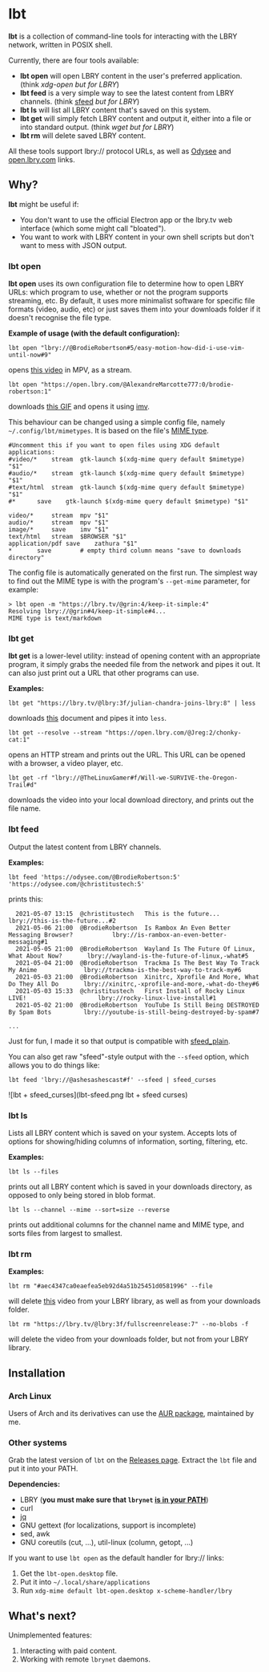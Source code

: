 # lbt

**lbt** is a collection of command-line tools for interacting with the LBRY network, written in POSIX shell.

Currently, there are four tools available:

* **lbt open** will open LBRY content in the user's preferred application. (think *xdg-open but for LBRY*)
* **lbt feed** is a very simple way to see the latest content from LBRY channels. (think [sfeed](https://codemadness.org/sfeed-simple-feed-parser.html) *but for LBRY*)
* **lbt ls** will list all LBRY content that's saved on this system.
* **lbt get** will simply fetch LBRY content and output it, either into a file or into standard output. (think *wget but for LBRY*)
* **lbt rm** will delete saved LBRY content.

All these tools support lbry:// protocol URLs, as well as [Odysee](https://odysee.com) and [open.lbry.com](https://open.lbry.com) links.

## Why?

**lbt** might be useful if:

* You don't want to use the official Electron app or the lbry.tv web interface (which some might call "bloated").
* You want to work with LBRY content in your own shell scripts but don't want to mess with JSON output.

### lbt open

**lbt open** uses its own configuration file to determine how to open LBRY URLs: which program to use, whether or not the program supports streaming, etc. By default, it uses more minimalist software for specific file formats (video, audio, etc) or just saves them into your downloads folder if it doesn't recognise the file type.

**Example of usage (with the default configuration):**

`lbt open "lbry://@BrodieRobertson#5/easy-motion-how-did-i-use-vim-until-now#9"`

opens [this video](https://open.lbry.com/@BrodieRobertson:5/easy-motion-how-did-i-use-vim-until-now:9) in MPV, as a stream.

`lbt open "https://open.lbry.com/@AlexandreMarcotte777:0/brodie-robertson:1"`

downloads [this GIF](https://open.lbry.com/@AlexandreMarcotte777:0/brodie-robertson:1) and opens it using [imv](https://github.com/eXeC64/imv).

This behaviour can be changed using a simple config file, namely `~/.config/lbt/mimetypes`. It is based on the file's [MIME type](https://developer.mozilla.org/en-US/docs/Web/HTTP/Basics_of_HTTP/MIME_types).

```
#Uncomment this if you want to open files using XDG default applications:
#video/*	stream	gtk-launch $(xdg-mime query default $mimetype) "$1"
#audio/*	stream	gtk-launch $(xdg-mime query default $mimetype) "$1"
#text/html	stream	gtk-launch $(xdg-mime query default $mimetype) "$1"
#*		save	gtk-launch $(xdg-mime query default $mimetype) "$1"

video/*		stream	mpv "$1"
audio/*		stream	mpv "$1"
image/*		save	imv "$1"
text/html	stream	$BROWSER "$1"
application/pdf	save	zathura "$1"
*		save 		# empty third column means "save to downloads directory"
```

The config file is automatically generated on the first run. The simplest way to find out the MIME type is with the program's `--get-mime` parameter, for example:

```
> lbt open -m "https://lbry.tv/@grin:4/keep-it-simple:4"
Resolving lbry://@grin#4/keep-it-simple#4...
MIME type is text/markdown
```

### lbt get

**lbt get** is a lower-level utility: instead of opening content with an appropriate program, it simply grabs the needed file from the network and pipes it out. It can also just print out a URL that other programs can use.

**Examples:**

`lbt get "https://lbry.tv/@lbry:3f/julian-chandra-joins-lbry:8" | less`

downloads [this](https://lbry.tv/@lbry:3f/julian-chandra-joins-lbry:8) document and pipes it into `less`.

`lbt get --resolve --stream "https://open.lbry.com/@Jreg:2/chonky-cat:1"`

opens an HTTP stream and prints out the URL. This URL can be opened with a browser, a video player, etc.

`lbt get -rf "lbry://@TheLinuxGamer#f/Will-we-SURVIVE-the-Oregon-Trail#d"`

downloads the video into your local download directory, and prints out the file name.

### lbt feed

Output the latest content from LBRY channels.

**Examples:**

`lbt feed 'https://odysee.com/@BrodieRobertson:5' 'https://odysee.com/@christitustech:5'`

prints this:

```
  2021-05-07 13:15  @christitustech   This is the future...                                 lbry://this-is-the-future...#2
  2021-05-06 21:00  @BrodieRobertson  Is Rambox An Even Better Messaging Browser?           lbry://is-rambox-an-even-better-messaging#1
  2021-05-05 21:00  @BrodieRobertson  Wayland Is The Future Of Linux, What About Now?       lbry://wayland-is-the-future-of-linux,-what#5
  2021-05-04 21:00  @BrodieRobertson  Trackma Is The Best Way To Track My Anime             lbry://trackma-is-the-best-way-to-track-my#6
  2021-05-03 21:00  @BrodieRobertson  Xinitrc, Xprofile And More, What Do They All Do       lbry://xinitrc,-xprofile-and-more,-what-do-they#6
  2021-05-03 15:33  @christitustech   First Install of Rocky Linux LIVE!                    lbry://rocky-linux-live-install#1
  2021-05-02 21:00  @BrodieRobertson  YouTube Is Still Being DESTROYED By Spam Bots         lbry://youtube-is-still-being-destroyed-by-spam#7

...
```

Just for fun, I made it so that output is compatible with [sfeed_plain](https://codemadness.org/sfeed-simple-feed-parser.html).

You can also get raw "sfeed"-style output with the `--sfeed` option, which allows you to do things like:

`lbt feed 'lbry://@ashesashescast#f' --sfeed | sfeed_curses`

![lbt + sfeed_curses](lbt-sfeed.png lbt + sfeed curses)


### lbt ls

Lists all LBRY content which is saved on your system. Accepts lots of options for showing/hiding columns of information, sorting, filtering, etc.

**Examples:**

`lbt ls --files`

prints out all LBRY content which is saved in your downloads directory, as opposed to only being stored in blob format.

`lbt ls --channel --mime --sort=size --reverse`

prints out additional columns for the channel name and MIME type, and sorts files from largest to smallest.

### lbt rm

**Examples:**

`lbt rm "#aec4347ca0eaefea5eb92d4a51b25451d0581996" --file`

will delete [this](https://open.lbry.com/@davidpakman:7/how-the-internet-destroyed-your-brain:a) video from your LBRY library, as well as from your downloads folder.

`lbt rm "https://lbry.tv/@lbry:3f/fullscreenrelease:7" --no-blobs -f`

will delete the video from your downloads folder, but not from your LBRY library.

## Installation

### Arch Linux

Users of Arch and its derivatives can use the [AUR package](https://aur.archlinux.org/packages/lbt/), maintained by me.

### Other systems

Grab the latest version of `lbt` on the [Releases page](https://gitlab.com/gardenappl/lbt/-/releases). Extract the `lbt` file and put it into your PATH.

**Dependencies:**

* LBRY (**you must make sure that `lbrynet` [is in your PATH](https://lbry.com/faq/how-to-cli)**)
* curl
* [jq](https://stedolan.github.io/jq/)
* GNU gettext (for localizations, support is incomplete)
* sed, awk
* GNU coreutils (cut, ...), util-linux (column, getopt, ...)


If you want to use `lbt open` as the default handler for lbry:// links:

1. Get the `lbt-open.desktop` file.
2. Put it into `~/.local/share/applications`
3. Run `xdg-mime default lbt-open.desktop x-scheme-handler/lbry`

## What's next?

Unimplemented features:

1. Interacting with paid content.
2. Working with remote `lbrynet` daemons.
